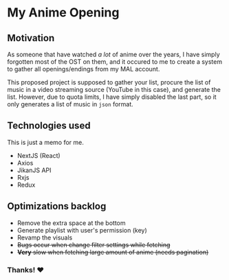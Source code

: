 # My Anime Opening

## Motivation

As someone that have watched _a lot_ of anime over the years, I have simply forgotten most of the OST on them, and it occured to me to create a system to gather all openings/endings from my MAL account.

This proposed project is supposed to gather your list, procure the list of music in a video streaming source (YouTube in this case), and generate the list. However, due to quota limits, I have simply disabled the last part, so it only generates a list of music in `json` format.

## Technologies used

This is just a memo for me.

- NextJS (React)
- Axios
- JikanJS API
- Rxjs
- Redux

## Optimizations backlog

- Remove the extra space at the bottom
- Generate playlist with user's permission (key)
- Revamp the visuals
- ~~Bugs occur when change filter settings while fetching~~
- ~~**Very** slow when fetching large amount of anime (needs pagination)~~

### Thanks! ❤️
